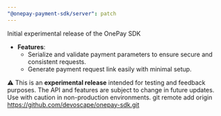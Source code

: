 ```yaml
---
"@onepay-payment-sdk/server": patch
---
```


Initial experimental release of the OnePay SDK

- **Features**:
  - Serialize and validate payment parameters to ensure secure and consistent requests.
  - Generate payment request link easily with minimal setup.

⚠️ This is an **experimental release** intended for testing and feedback purposes. The API and features are subject to change in future updates. Use with caution in non-production environments.
git remote add origin https://github.com/devoscape/onepay-sdk.git
